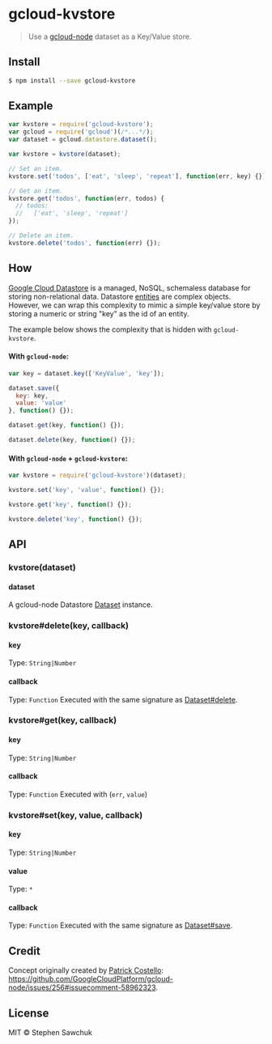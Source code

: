 # gcloud-kvstore
> Use a [gcloud-node](https://github.com/GoogleCloudPlatform/gcloud-node) dataset as a Key/Value store.


## Install
```sh
$ npm install --save gcloud-kvstore
```


## Example
```js
var kvstore = require('gcloud-kvstore');
var gcloud = require('gcloud')(/*...*/);
var dataset = gcloud.datastore.dataset();

var kvstore = kvstore(dataset);

// Set an item.
kvstore.set('todos', ['eat', 'sleep', 'repeat'], function(err, key) {});

// Get an item.
kvstore.get('todos', function(err, todos) {
  // todos:
  //   ['eat', 'sleep', 'repeat']
});

// Delete an item.
kvstore.delete('todos', function(err) {});
```


## How
[Google Cloud Datastore](https://cloud.google.com/datastore) is a managed, NoSQL, schemaless database for storing non-relational data. Datastore [entities](https://cloud.google.com/datastore/docs/concepts/entities) are complex objects. However, we can wrap this complexity to mimic a simple key/value store by storing a numeric or string "key" as the id of an entity.

The example below shows the complexity that is hidden with `gcloud-kvstore`.

#### With `gcloud-node`:
```js
var key = dataset.key(['KeyValue', 'key']);

dataset.save({
  key: key,
  value: 'value'
}, function() {});

dataset.get(key, function() {});

dataset.delete(key, function() {});
```

#### With `gcloud-node` + `gcloud-kvstore`:
```js
var kvstore = require('gcloud-kvstore')(dataset);

kvstore.set('key', 'value', function() {});

kvstore.get('key', function() {});

kvstore.delete('key', function() {});
```


## API

### kvstore(dataset)

#### dataset

A gcloud-node Datastore [Dataset](http://googlecloudplatform.github.io/gcloud-node/#/docs/master/datastore/dataset) instance.

### kvstore#delete(key, callback)

#### key
Type: `String|Number`

#### callback
Type: `Function`
Executed with the same signature as [Dataset#delete](http://googlecloudplatform.github.io/gcloud-node/#/docs/master/datastore/dataset?method=delete).

### kvstore#get(key, callback)

#### key
Type: `String|Number`

#### callback
Type: `Function`
Executed with (`err`, `value`)

### kvstore#set(key, value, callback)

#### key
Type: `String|Number`

#### value
Type: `*`

#### callback
Type: `Function`
Executed with the same signature as [Dataset#save](http://googlecloudplatform.github.io/gcloud-node/#/docs/master/datastore/dataset?method=save).


## Credit

Concept originally created by [Patrick Costello](https://github.com/pcostell): https://github.com/GoogleCloudPlatform/gcloud-node/issues/256#issuecomment-58962323.


## License

MIT © Stephen Sawchuk
